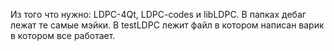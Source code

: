 Из того что нужно: LDPC-4Qt, LDPC-codes и libLDPC.
В папках дебаг лежат те самые мэйки.
В testLDPC лежит файл в котором написан варик в котором все работает.